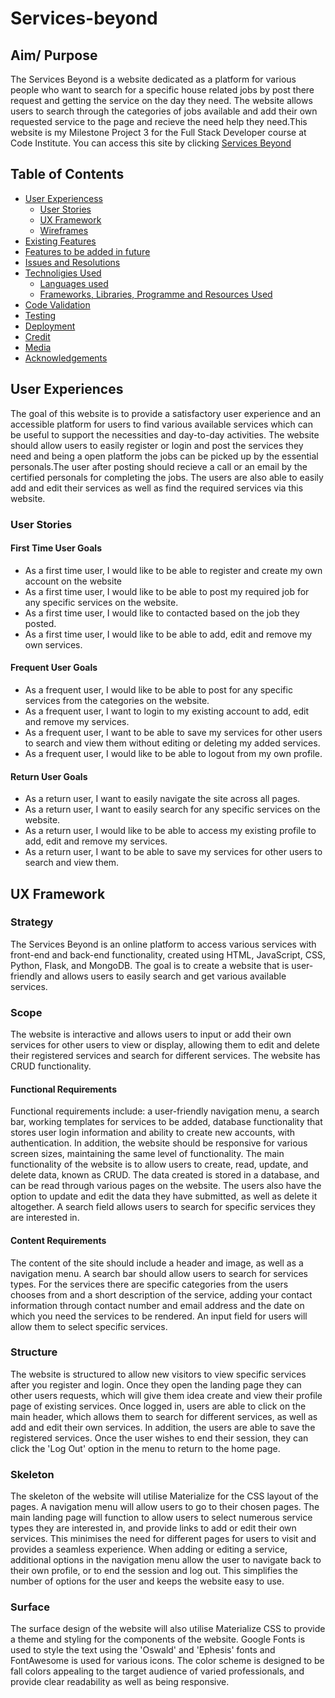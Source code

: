 # Services-beyond

## Aim/ Purpose

The Services Beyond is a website dedicated as a platform for various people who want to search for a specific house related jobs by post there request and getting the service on the day they need. The website allows users to search through the categories of jobs available and add their own requested service to the page and recieve the need help they need.This website is my Milestone Project 3 for the Full Stack Developer course at Code Institute. You can access this site by clicking [Services Beyond](http://services-beyond.herokuapp.com/home)

## Table of Contents

- [User Experiencess](#user-experiences)
  - [User Stories](#user-stories)
  - [UX Framework](#ux-framework)
  - [Wireframes](#wireframes)
- [Existing Features](#existing-features)
- [Features to be added in future](#features-to-be-added-in-future)
- [Issues and Resolutions](#issues-and-resolutions)
- [Technoligies Used](#technologies-used)
  - [Languages used](#languages-used)
  - [Frameworks, Libraries, Programme and Resources Used](#frameworks-libraries-programme-and-resources-used)
- [Code Validation](#code-validation)
- [Testing](#testing)
- [Deployment](#deployment)
- [Credit](#credit)
- [Media](#media)
- [Acknowledgements](#acknowledgements)


## User Experiences

The goal of this website is to provide a satisfactory user experience and an accessible platform for users to find various available services which can be useful to support the necessities and day-to-day activities. The website should allow users to easily register or login and post the services they need and being a open platform the jobs can be picked up by the essential personals.The user after posting should recieve a call or an email by the certified personals for completing the jobs. The users are also able to easily add and edit their services as well as find the required services via this website.


### User Stories

#### First Time User Goals
- As a first time user, I would like to be able to register and create my own account on the website
- As a first time user, I would like to be able to post my required job for any specific services on the website.
- As a first time user, I would like to contacted based on the job they posted.
- As a first time user, I would like to be able to add, edit and remove my own services.

#### Frequent User Goals
- As a frequent user, I would like to be able to post for any specific services from the categories on the website.
- As a frequent user, I want to login to my existing account to add, edit and remove my services.
- As a frequent user, I want to be able to save my services for other users to search and view them without editing or deleting my added services.
- As a frequent user, I would like to be able to logout from my own profile.

#### Return User Goals
- As a return user, I want to easily navigate the site across all pages.
- As a return user, I want to easily search for any specific services on the website.
- As a return user, I would like to be able to access my existing profile to add, edit and remove my services.
- As a return user, I want to be able to save my services for other users to search and view them.


## UX Framework

### Strategy

The Services Beyond is an online platform to access various services with front-end and back-end functionality, created using HTML, JavaScript, CSS, Python, Flask, and MongoDB. The goal is to create a website that is user-friendly and allows users to easily search and get various available services.

### Scope

The website is interactive and allows users to input or add their own services for other users to view or display, allowing them to edit and delete their registered services and search for different services. The website has CRUD functionality.

#### Functional Requirements

Functional requirements include: a user-friendly navigation menu, a search bar, working templates for services to be added, database functionality that stores user login information and ability to create new accounts, with authentication. In addition, the website should be responsive for various screen sizes, maintaining the same level of functionality. The main functionality of the website is to allow users to create, read, update, and delete data, known as CRUD. The data created is stored in a database, and can be read through various pages on the website. The users also have the option to update and edit the data they have submitted, as well as delete it altogether. A search field allows users to search for specific services they are interested in.

#### Content Requirements

The content of the site should include a header and image, as well as a navigation menu. A search bar should allow users to search for services types. For the services there are specific categories from the users chooses from  and a short description of the service, adding your contact information through contact number and email address and the date on which you need the services to be rendered. An input field for users will allow them to select specific services.

### Structure

The website is structured to allow new visitors to view specific services after you register and login. Once they open the landing page they can other users requests, which will give them idea create and view their profile page of existing services. Once logged in, users are able to click on the main header, which allows them to search for different services, as well as add and edit their own services. In addition, the users are able to save the registered services. Once the user wishes to end their session, they can click the 'Log Out' option in the menu to return to the home page.

### Skeleton

The skeleton of the website will utilise Materialize for the CSS layout of the pages. A navigation menu will allow users to go to their chosen pages. The main landing page will function to allow users to select numerous service types they are interested in, and provide links to add or edit their own services. This minimises the need for different pages for users to visit and provides a seamless experience. When adding or editing a service, additional options in the navigation menu allow the user to navigate back to their own profile, or to end the session and log out. This simplifies the number of options for the user and keeps the website easy to use.

### Surface

The surface design of the website will also utilise Materialize CSS to provide a theme and styling for the components of the website. Google Fonts is used to style the text using the 'Oswald' and 'Ephesis' fonts  and FontAwesome is used for various icons. The color scheme is designed to be fall colors appealing to the target audience of varied professionals, and provide clear readability as well as being responsive.
